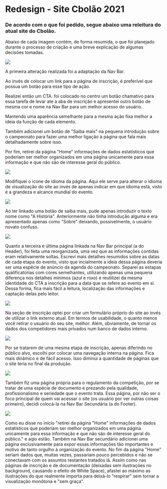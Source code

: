 <h1> Redesign - Site Cbolão 2021 
  <h3> De acordo com o que foi pedido, segue abaixo uma releitura do atual site do Cbolão.</h3>
Abaixo de cada imagem contém, de forma resumida, o que foi planejado durante o processo de criação e uma breve explicação de algumas decisões tomadas.
  <p></p>
 
<img src="https://user-images.githubusercontent.com/55270492/141704148-e2b99e2a-4021-4746-98aa-d39d79309ad6.png"/>

    
  A primeira alteração realizada foi a adaptação da Nav Bar.
    
  Ao invés de colocar um link para a página de inscrição, é preferível que possua um botão para esse tipo de ação.
    
  Realizei então um CTA. foi colocado no centro um botão chamativo para essa tarefa de levar ate a aba de inscrição e apresentei outro botão de mesma cor e nome na Nav Bar para um melhor acesso do usuário.
    
  Mantendo uma aparência semelhante para a mesma ação fixa melhor a ideia da função de cada elemento.
  
  Também adicionei um botão de "Saiba mais" na pequena introdução sobre o campeonato para fazer uma melhor ligação à página que fala mais detalhadamente sobre isso.
  
  Por fim, retirei da página "Home" informações de dados estatísticos que poderiam ser melhor organizados 
  em uma página unicamente para essa informação e que não são de interesse geral do público.
  
  
<img src="https://user-images.githubusercontent.com/55270492/141704166-5e225d91-7653-4862-9355-0e5f7cf2f6c4.png"/>
  

  Modifiquei o icone de idioma da página. Aqui ele serve para alterar o idioma de visualização do site ao invés de apenas indicar em que idioma está, visto é a grandeza e alcance mundial do evento.
  
  
<img src="https://user-images.githubusercontent.com/55270492/141704185-3846a7d3-e11d-4e02-95f6-461df8c68108.png"/>
  
  
  Ao ter linkado uma botão de saiba mais, pude apenas introduzir o texto nome como "A História". Anteriormente não tinha introdução alguma e era apresentado apenas como "Sobre" deixando, possivelmente, o usuário novato confuso.

  
<img src="https://user-images.githubusercontent.com/55270492/141704192-cfad43b5-bf4d-49f1-8cce-f529441315b3.png"/>
  
  
  Quanto a terceira e última página linkada na Nav Bar principal (a do Header), foi feita uma reorganizada, uma vez que as informações contidas eram relativamente soltas.
  Escrevi mais detalhes resumidos sobre as datas de cada etapa do evento, visto que incialmente a ideia dessa página deveria ser uma espécie de anúncio da agenda do campeonato.
  Separei as estapas qualificatórias com cores semelhantes, utilizando apenas uma pequena diferença nos detalhes mínimos (azul e roxo) e reutilizei da mesma identidade do CTA a inscrição para a data que se refere ao evento em si.
  Dessa forma, fica mais fácil a leitura, localização das informações e captação delas pelo leitor.
  
  
<img src="https://user-images.githubusercontent.com/55270492/141704199-1d0bea21-fd08-4359-9922-07fe016685de.png"/>
  
  
  Na seção de inscrição optei por criar um formulário próprio do site ao invés de utilizar o link externo atual.
  Em termos de usabilidade, o quanto menos você retirar o usuário do seu site, melhor. Além, obviamente, de tornar os dados dos competidores mais privados num banco de dados interno.
  

<img src="https://user-images.githubusercontent.com/55270492/141704203-4c9ce6a2-c102-4bb8-9223-74226886ed26.png"/>

  
  Por se tratarem de uma mesma etapa de inscrição, apenas diferindo no público alvo, escolhi por colocar uma navegação interna na página.
  Fica mais dinâmico e de fácil acesso. Isso diminui a quantidade de páginas que o site teria no final da produção.
  
  
<img src="https://user-images.githubusercontent.com/55270492/141704216-27240b24-6403-43eb-9fc5-66564e2e4dde.png"/>
  
  
  Também fiz uma página própria para o regulamento da competição, por se tratar de uma espécie de documento e prezando pela qualidade, profissionalismo e seriedade que o evento trata.
  Essa página, por não ser o foco principal de quem vai acessar o site (os usuário por ver outras coisas primeiro), decidi colocá-la na Nav Bar Secundária (a do Footer).
  
<img src="https://user-images.githubusercontent.com/55270492/141704253-38749bbf-62bd-43e2-a8c6-f03cda4a5d50.png"/>
  
  
  Como eu disse no início "retirei da página "Home" informações de dados estatísticos que poderiam ser melhor organizados 
  em uma página unicamente para essa informação e que não são de interesse geral do público." e aqio estão.
  Também na Nav Bar secundário adicionei uma página exclusivamente para expor essas informações tão importantes e motivo de tanto orgulho à organização do evento.
  No fim da página "Home" seriam dados que, muitas vezes, passariam pouco percebidos e não se conectavam com os assuntos restantes tratados lá.
  Assim como nas páginas de inscrição e de documentação (deixadas sem ilustrações no background, causando o efeito de White Space), afastei ao máximo as ilustrações do que realmente importa para deixá-lo "respirar" sem tornar a visualização monótona e "sem graça".
  
  
